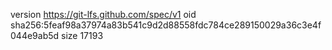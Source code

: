 version https://git-lfs.github.com/spec/v1
oid sha256:5feaf98a37974a83b541c9d2d88558fdc784ce289150029a36c3e4f044e9ab5d
size 17193
